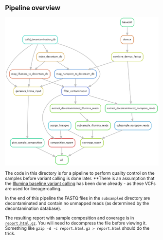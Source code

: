 ## Pipeline overview

![rulegraph](resources/rulegraph.png)

The code in this directory is for a pipeline to perform quality control on the samples
before variant calling is done later. **There is an assumption that the [Illumina
baseline variant calling](../../analysis/baseline_variants) has been done already - as these VCFs are
used for lineage-calling.

In the end of this pipeline the FASTQ files in the `subsampled` directory are
decontaminated and contain no unmapped reads (as determined by the decontamination
database).

The resulting report with sample composition and coverage is in
[`report.html.gz`](report.html.gz). You will need to decompress the file before viewing
it. Something like `gzip -d -c report.html.gz > report.html` should do the trick.
